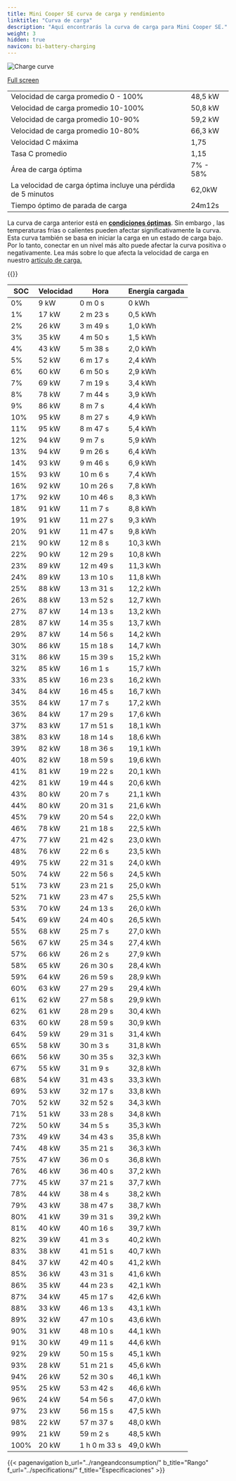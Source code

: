 ```yaml
---
title: Mini Cooper SE curva de carga y rendimiento
linktitle: "Curva de carga"
description: "Aquí encontrarás la curva de carga para Mini Cooper SE."
weight: 3
hidden: true
navicon: bi-battery-charging
---
```

<!-- markdownlint-disable MD033 -->
<img src="/images/models/mini/cooper/cooper_se/chargingcurve.svg" alt="Charge curve" class="img-fluid">

[Full screen](/images/models/mini/cooper/cooper_se/chargingcurve.svg)


<table class="table table-striped border">
<tbody>
<tr>
<td>Velocidad de carga promedio 0 - 100%</td><td>48,5 kW</td>
</tr>
<tr>
<td>Velocidad de carga promedio 10-100%</td><td>50,8 kW</td>
</tr>
<tr>
<td>Velocidad de carga promedio 10-90%</td><td>59,2 kW</td>
</tr>
<tr>
<td>Velocidad de carga promedio 10-80%</td><td>66,3 kW</td>
</tr>
<tr>
<td>Velocidad C máxima</td><td>1,75</td>
</tr>
<tr>
<td>Tasa C promedio</td><td>1,15</td>
</tr>
<tr>
<td>Área de carga óptima</td><td>7% - 58%</td>
</tr>
<tr>
<td>La velocidad de carga óptima incluye una pérdida de 5 minutos</td><td>62,0kW</td>
</tr>
<tr>
<td>Tiempo óptimo de parada de carga</td><td>24m12s</td>
</tr>
</tbody>
</table>


La curva de carga anterior está en **[condiciones óptimas](../../../../../technology/battery/charging/#temperatura)**. Sin embargo , las temperaturas frías o calientes pueden afectar significativamente la curva. Esta curva también se basa en iniciar la carga en un estado de carga bajo. Por lo tanto, conectar en un nivel más alto puede afectar la curva positiva o negativamente. Lea más sobre lo que afecta la velocidad de carga en nuestro [artículo de carga.](../../../../../technology/battery/charging/)


{{<evkxdisplayaddarticle />}}
<table class="table table-striped border">
<thead>
<tr><th>SOC</th><th>Velocidad</th><th>Hora</th><th>Energía cargada</th></tr>
</thead>
<tbody>
<tr>
<td>0%</td><td>9 kW</td><td> 0 m 0 s </td><td>0 kWh </td>
</tr>
<tr>
<td>1%</td><td>17 kW</td><td> 2 m 23 s </td><td>0,5 kWh </td>
</tr>
<tr>
<td>2%</td><td>26 kW</td><td> 3 m 49 s </td><td>1,0 kWh </td>
</tr>
<tr>
<td>3%</td><td>35 kW</td><td> 4 m 50 s </td><td>1,5 kWh </td>
</tr>
<tr>
<td>4%</td><td>43 kW</td><td> 5 m 38 s </td><td>2,0 kWh </td>
</tr>
<tr>
<td>5%</td><td>52 kW</td><td> 6 m 17 s </td><td>2,4 kWh </td>
</tr>
<tr>
<td>6%</td><td>60 kW</td><td> 6 m 50 s </td><td>2,9 kWh </td>
</tr>
<tr>
<td>7%</td><td>69 kW</td><td> 7 m 19 s </td><td>3,4 kWh </td>
</tr>
<tr>
<td>8%</td><td>78 kW</td><td> 7 m 44 s </td><td>3,9 kWh </td>
</tr>
<tr>
<td>9%</td><td>86 kW</td><td> 8 m 7 s </td><td>4,4 kWh </td>
</tr>
<tr>
<td>10%</td><td>95 kW</td><td> 8 m 27 s </td><td>4,9 kWh </td>
</tr>
<tr>
<td>11%</td><td>95 kW</td><td> 8 m 47 s </td><td>5,4 kWh </td>
</tr>
<tr>
<td>12%</td><td>94 kW</td><td> 9 m 7 s </td><td>5,9 kWh </td>
</tr>
<tr>
<td>13%</td><td>94 kW</td><td> 9 m 26 s </td><td>6,4 kWh </td>
</tr>
<tr>
<td>14%</td><td>93 kW</td><td> 9 m 46 s </td><td>6,9 kWh </td>
</tr>
<tr>
<td>15%</td><td>93 kW</td><td> 10 m 6 s </td><td>7,4 kWh </td>
</tr>
<tr>
<td>16%</td><td>92 kW</td><td> 10 m 26 s </td><td>7,8 kWh </td>
</tr>
<tr>
<td>17%</td><td>92 kW</td><td> 10 m 46 s </td><td>8,3 kWh </td>
</tr>
<tr>
<td>18%</td><td>91 kW</td><td> 11 m 7 s </td><td>8,8 kWh </td>
</tr>
<tr>
<td>19%</td><td>91 kW</td><td> 11 m 27 s </td><td>9,3 kWh </td>
</tr>
<tr>
<td>20%</td><td>91 kW</td><td> 11 m 47 s </td><td>9,8 kWh </td>
</tr>
<tr>
<td>21%</td><td>90 kW</td><td> 12 m 8 s </td><td>10,3 kWh </td>
</tr>
<tr>
<td>22%</td><td>90 kW</td><td> 12 m 29 s </td><td>10,8 kWh </td>
</tr>
<tr>
<td>23%</td><td>89 kW</td><td> 12 m 49 s </td><td>11,3 kWh </td>
</tr>
<tr>
<td>24%</td><td>89 kW</td><td> 13 m 10 s </td><td>11,8 kWh </td>
</tr>
<tr>
<td>25%</td><td>88 kW</td><td> 13 m 31 s </td><td>12,2 kWh </td>
</tr>
<tr>
<td>26%</td><td>88 kW</td><td> 13 m 52 s </td><td>12,7 kWh </td>
</tr>
<tr>
<td>27%</td><td>87 kW</td><td> 14 m 13 s </td><td>13,2 kWh </td>
</tr>
<tr>
<td>28%</td><td>87 kW</td><td> 14 m 35 s </td><td>13,7 kWh </td>
</tr>
<tr>
<td>29%</td><td>87 kW</td><td> 14 m 56 s </td><td>14,2 kWh </td>
</tr>
<tr>
<td>30%</td><td>86 kW</td><td> 15 m 18 s </td><td>14,7 kWh </td>
</tr>
<tr>
<td>31%</td><td>86 kW</td><td> 15 m 39 s </td><td>15,2 kWh </td>
</tr>
<tr>
<td>32%</td><td>85 kW</td><td> 16 m 1 s </td><td>15,7 kWh </td>
</tr>
<tr>
<td>33%</td><td>85 kW</td><td> 16 m 23 s </td><td>16,2 kWh </td>
</tr>
<tr>
<td>34%</td><td>84 kW</td><td> 16 m 45 s </td><td>16,7 kWh </td>
</tr>
<tr>
<td>35%</td><td>84 kW</td><td> 17 m 7 s </td><td>17,2 kWh </td>
</tr>
<tr>
<td>36%</td><td>84 kW</td><td> 17 m 29 s </td><td>17,6 kWh </td>
</tr>
<tr>
<td>37%</td><td>83 kW</td><td> 17 m 51 s </td><td>18,1 kWh </td>
</tr>
<tr>
<td>38%</td><td>83 kW</td><td> 18 m 14 s </td><td>18,6 kWh </td>
</tr>
<tr>
<td>39%</td><td>82 kW</td><td> 18 m 36 s </td><td>19,1 kWh </td>
</tr>
<tr>
<td>40%</td><td>82 kW</td><td> 18 m 59 s </td><td>19,6 kWh </td>
</tr>
<tr>
<td>41%</td><td>81 kW</td><td> 19 m 22 s </td><td>20,1 kWh </td>
</tr>
<tr>
<td>42%</td><td>81 kW</td><td> 19 m 44 s </td><td>20,6 kWh </td>
</tr>
<tr>
<td>43%</td><td>80 kW</td><td> 20 m 7 s </td><td>21,1 kWh </td>
</tr>
<tr>
<td>44%</td><td>80 kW</td><td> 20 m 31 s </td><td>21,6 kWh </td>
</tr>
<tr>
<td>45%</td><td>79 kW</td><td> 20 m 54 s </td><td>22,0 kWh </td>
</tr>
<tr>
<td>46%</td><td>78 kW</td><td> 21 m 18 s </td><td>22,5 kWh </td>
</tr>
<tr>
<td>47%</td><td>77 kW</td><td> 21 m 42 s </td><td>23,0 kWh </td>
</tr>
<tr>
<td>48%</td><td>76 kW</td><td> 22 m 6 s </td><td>23,5 kWh </td>
</tr>
<tr>
<td>49%</td><td>75 kW</td><td> 22 m 31 s </td><td>24,0 kWh </td>
</tr>
<tr>
<td>50%</td><td>74 kW</td><td> 22 m 56 s </td><td>24,5 kWh </td>
</tr>
<tr>
<td>51%</td><td>73 kW</td><td> 23 m 21 s </td><td>25,0 kWh </td>
</tr>
<tr>
<td>52%</td><td>71 kW</td><td> 23 m 47 s </td><td>25,5 kWh </td>
</tr>
<tr>
<td>53%</td><td>70 kW</td><td> 24 m 13 s </td><td>26,0 kWh </td>
</tr>
<tr>
<td>54%</td><td>69 kW</td><td> 24 m 40 s </td><td>26,5 kWh </td>
</tr>
<tr>
<td>55%</td><td>68 kW</td><td> 25 m 7 s </td><td>27,0 kWh </td>
</tr>
<tr>
<td>56%</td><td>67 kW</td><td> 25 m 34 s </td><td>27,4 kWh </td>
</tr>
<tr>
<td>57%</td><td>66 kW</td><td> 26 m 2 s </td><td>27,9 kWh </td>
</tr>
<tr>
<td>58%</td><td>65 kW</td><td> 26 m 30 s </td><td>28,4 kWh </td>
</tr>
<tr>
<td>59%</td><td>64 kW</td><td> 26 m 59 s </td><td>28,9 kWh </td>
</tr>
<tr>
<td>60%</td><td>63 kW</td><td> 27 m 29 s </td><td>29,4 kWh </td>
</tr>
<tr>
<td>61%</td><td>62 kW</td><td> 27 m 58 s </td><td>29,9 kWh </td>
</tr>
<tr>
<td>62%</td><td>61 kW</td><td> 28 m 29 s </td><td>30,4 kWh </td>
</tr>
<tr>
<td>63%</td><td>60 kW</td><td> 28 m 59 s </td><td>30,9 kWh </td>
</tr>
<tr>
<td>64%</td><td>59 kW</td><td> 29 m 31 s </td><td>31,4 kWh </td>
</tr>
<tr>
<td>65%</td><td>58 kW</td><td> 30 m 3 s </td><td>31,8 kWh </td>
</tr>
<tr>
<td>66%</td><td>56 kW</td><td> 30 m 35 s </td><td>32,3 kWh </td>
</tr>
<tr>
<td>67%</td><td>55 kW</td><td> 31 m 9 s </td><td>32,8 kWh </td>
</tr>
<tr>
<td>68%</td><td>54 kW</td><td> 31 m 43 s </td><td>33,3 kWh </td>
</tr>
<tr>
<td>69%</td><td>53 kW</td><td> 32 m 17 s </td><td>33,8 kWh </td>
</tr>
<tr>
<td>70%</td><td>52 kW</td><td> 32 m 52 s </td><td>34,3 kWh </td>
</tr>
<tr>
<td>71%</td><td>51 kW</td><td> 33 m 28 s </td><td>34,8 kWh </td>
</tr>
<tr>
<td>72%</td><td>50 kW</td><td> 34 m 5 s </td><td>35,3 kWh </td>
</tr>
<tr>
<td>73%</td><td>49 kW</td><td> 34 m 43 s </td><td>35,8 kWh </td>
</tr>
<tr>
<td>74%</td><td>48 kW</td><td> 35 m 21 s </td><td>36,3 kWh </td>
</tr>
<tr>
<td>75%</td><td>47 kW</td><td> 36 m 0 s </td><td>36,8 kWh </td>
</tr>
<tr>
<td>76%</td><td>46 kW</td><td> 36 m 40 s </td><td>37,2 kWh </td>
</tr>
<tr>
<td>77%</td><td>45 kW</td><td> 37 m 21 s </td><td>37,7 kWh </td>
</tr>
<tr>
<td>78%</td><td>44 kW</td><td> 38 m 4 s </td><td>38,2 kWh </td>
</tr>
<tr>
<td>79%</td><td>43 kW</td><td> 38 m 47 s </td><td>38,7 kWh </td>
</tr>
<tr>
<td>80%</td><td>41 kW</td><td> 39 m 31 s </td><td>39,2 kWh </td>
</tr>
<tr>
<td>81%</td><td>40 kW</td><td> 40 m 16 s </td><td>39,7 kWh </td>
</tr>
<tr>
<td>82%</td><td>39 kW</td><td> 41 m 3 s </td><td>40,2 kWh </td>
</tr>
<tr>
<td>83%</td><td>38 kW</td><td> 41 m 51 s </td><td>40,7 kWh </td>
</tr>
<tr>
<td>84%</td><td>37 kW</td><td> 42 m 40 s </td><td>41,2 kWh </td>
</tr>
<tr>
<td>85%</td><td>36 kW</td><td> 43 m 31 s </td><td>41,6 kWh </td>
</tr>
<tr>
<td>86%</td><td>35 kW</td><td> 44 m 23 s </td><td>42,1 kWh </td>
</tr>
<tr>
<td>87%</td><td>34 kW</td><td> 45 m 17 s </td><td>42,6 kWh </td>
</tr>
<tr>
<td>88%</td><td>33 kW</td><td> 46 m 13 s </td><td>43,1 kWh </td>
</tr>
<tr>
<td>89%</td><td>32 kW</td><td> 47 m 10 s </td><td>43,6 kWh </td>
</tr>
<tr>
<td>90%</td><td>31 kW</td><td> 48 m 10 s </td><td>44,1 kWh </td>
</tr>
<tr>
<td>91%</td><td>30 kW</td><td> 49 m 11 s </td><td>44,6 kWh </td>
</tr>
<tr>
<td>92%</td><td>29 kW</td><td> 50 m 15 s </td><td>45,1 kWh </td>
</tr>
<tr>
<td>93%</td><td>28 kW</td><td> 51 m 21 s </td><td>45,6 kWh </td>
</tr>
<tr>
<td>94%</td><td>26 kW</td><td> 52 m 30 s </td><td>46,1 kWh </td>
</tr>
<tr>
<td>95%</td><td>25 kW</td><td> 53 m 42 s </td><td>46,6 kWh </td>
</tr>
<tr>
<td>96%</td><td>24 kW</td><td> 54 m 56 s </td><td>47,0 kWh </td>
</tr>
<tr>
<td>97%</td><td>23 kW</td><td> 56 m 15 s </td><td>47,5 kWh </td>
</tr>
<tr>
<td>98%</td><td>22 kW</td><td> 57 m 37 s </td><td>48,0 kWh </td>
</tr>
<tr>
<td>99%</td><td>21 kW</td><td> 59 m 2 s </td><td>48,5 kWh </td>
</tr>
<tr>
<td>100%</td><td>20 kW</td><td>1 h 0 m 33 s </td><td>49,0 kWh </td>
</tr>
</tbody>
</table>


{{< pagenavigation b_url="../rangeandconsumption/" b_title="Rango" f_url="../specifications/" f_title="Especificaciones" >}}
